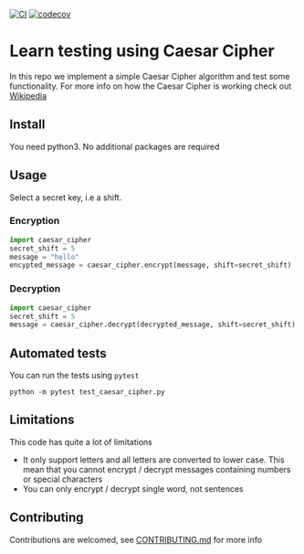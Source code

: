 [![CI](https://github.com/finsberg/caesar_cipher_in1910/actions/workflows/main.yml/badge.svg)](https://github.com/finsberg/caesar_cipher_in1910/actions/workflows/main.yml)
[![codecov](https://codecov.io/gh/finsberg/caesar_cipher_in1910/branch/master/graph/badge.svg?token=9VRTVLANGL)](https://codecov.io/gh/finsberg/caesar_cipher_in1910)

# Learn testing using Caesar Cipher

In this repo we implement a simple Caesar Cipher algorithm and test some functionality. For more info on how the Caesar Cipher is working check out [Wikipedia](https://en.wikipedia.org/wiki/Caesar_cipher)

## Install
You need python3. No additional packages are required

## Usage
Select a secret key, i.e a shift.

### Encryption
```python
import caesar_cipher
secret_shift = 5
message = "hello"
encypted_message = caesar_cipher.encrypt(message, shift=secret_shift)
```

### Decryption
```python
import caesar_cipher
secret_shift = 5
message = caesar_cipher.decrypt(decrypted_message, shift=secret_shift)
```

## Automated tests
You can run the tests using `pytest`
```
python -m pytest test_caesar_cipher.py
```

## Limitations
This code has quite a lot of limitations
- It only support letters and all letters are converted to lower case. This mean that you cannot encrypt / decrypt messages containing numbers or special characters
- You can only encrypt / decrypt single word, not sentences

## Contributing
Contributions are welcomed, see [CONTRIBUTING.md](CONTRIBUTING.md) for more info
